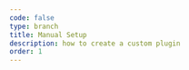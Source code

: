 ```yaml
---
code: false
type: branch
title: Manual Setup
description: how to create a custom plugin
order: 1
---
```

